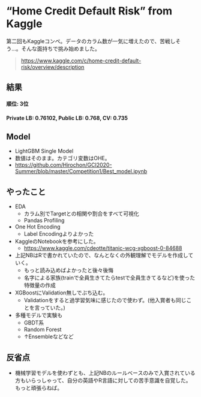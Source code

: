 # “Home Credit Default Risk” from Kaggle
第二回もKaggleコンペ。データのカラム数が一気に増えたので、苦戦しそう…。そんな面持ちで挑み始めました。
> https://www.kaggle.com/c/home-credit-default-risk/overview/description

## 結果
#### 順位: 3位
#### Private LB: 0.76102, Public LB: 0.768, CV: 0.735

## Model
- LightGBM Single Model
- 数値はそのまま。カテゴリ変数はOHE。
- https://github.com/Hirochon/GCI2020-Summer/blob/master/Competition1/Best_model.ipynb

## やったこと

- EDA
  - カラム別でTargetとの相関や割合をすべて可視化
  - Pandas Profiling
- One Hot Encoding
  - Label Encodingよりよかった
- KaggleのNotebookを参考にした。
  - https://www.kaggle.com/cdeotte/titanic-wcg-xgboost-0-84688
- 上記NBはRで書かれていたので、なんとなくの外観理解でモデルを作成していく。
  - もっと読み込めばよかったと後々後悔
  - 名字による家族(trainで全員生きてたらtestで全員生きてるなど)を使った特徴量の作成
- XGBoostにValidation無しでぶち込む。
  - Validationをすると過学習気味に感じたので使わず。(他入賞者も同じことを言っていた。)
- 多種モデルで実験も
  - GBDT系
  - Random Forest
  - ↑Ensembleなどなど

## 反省点
- 機械学習モデルを使わずとも、上記NBのルールベースのみで入賞されている方もいらっしゃって、自分の英語やR言語に対しての苦手意識を自覚した。もっと頑張らねば。
